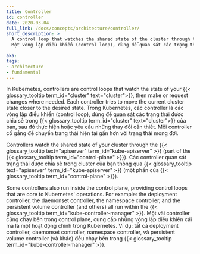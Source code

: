 ```yaml
---
title: Controller
id: controller
date: 2020-03-04
full_link: /docs/concepts/architecture/controller/
short_description: >
  A control loop that watches the shared state of the cluster through the apiserver and makes changes attempting to move the current state towards the desired state.
  Một vòng lặp điều khiển (control loop), dùng để quan sát các trạng thái được chia sẻ trong cluster thông qua apiserver và cố gắng để chuyển từ trạng thái hiện tại sang trạng thái mong đợi.

aka: 
tags:
- architecture
- fundamental
---
```

In Kubernetes, controllers are control loops that watch the state of your
{{< glossary_tooltip term_id="cluster" text="cluster">}}, then make or request
changes where needed.
Each controller tries to move the current cluster state closer to the desired
state.
Trong Kubernetes, các controller là các vòng lặp điều khiển (control loop), dùng để quan sát các trạng thái được chia sẻ trong {{< glossary_tooltip term_id="cluster" text="cluster">}} của bạn, sau đó thực hiện hoặc yêu cầu những thay đổi cần thiết.
Mỗi controller cố gắng để chuyển trạng thái hiện tại gần hơn với trạng thái mong đợi.  

<!--more-->

Controllers watch the shared state of your cluster through the
{{< glossary_tooltip text="apiserver" term_id="kube-apiserver" >}} (part of the
{{< glossary_tooltip term_id="control-plane" >}}).
Các controller quan sát trạng thái được chia sẻ trong cluster của bạn thông qua {{< glossary_tooltip text="apiserver" term_id="kube-apiserver" >}} (một phần của {{< glossary_tooltip term_id="control-plane" >}}).

Some controllers also run inside the control plane, providing control loops that
are core to Kubernetes' operations. For example: the deployment controller, the
daemonset controller, the namespace controller, and the persistent volume
controller (and others) all run within the
{{< glossary_tooltip term_id="kube-controller-manager" >}}.
Một vài controller cũng chạy bên trong control plane, cung cấp những vòng lặp điều khiển cái mà là một hoạt động chính trong Kubernetes. Ví dụ: tất cả deployment controller, daemonset controller, namespace controller, và persistent volume controller (và khác) đều chạy bên trong {{< glossary_tooltip term_id="kube-controller-manager" >}}.
